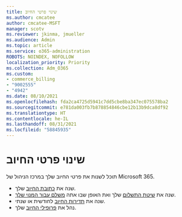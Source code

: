 ```yaml
---
title: שינוי פרטי החיוב
ms.author: cmcatee
author: cmcatee-MSFT
manager: scotv
ms.reviewer: jkinma, jmueller
ms.audience: Admin
ms.topic: article
ms.service: o365-administration
ROBOTS: NOINDEX, NOFOLLOW
localization_priority: Priority
ms.collection: Adm_O365
ms.custom:
- commerce_billing
- "9002555"
- "4942"
ms.date: 08/10/2021
ms.openlocfilehash: fda2ca4725d5941c7dd5cbe8ba347ec075578ba2
ms.sourcegitcommit: e781da003fb7b878854846cbe12b13b9dca8df92
ms.translationtype: HT
ms.contentlocale: he-IL
ms.lasthandoff: 08/31/2021
ms.locfileid: "58845935"
---
```

# <a name="change-billing-information"></a>שינוי פרטי החיוב

תוכל לשנות את פרטי החיוב שלך במרכז הניהול של Microsoft 365. 

- שנה את [כתובת החיוב](https://docs.microsoft.com/microsoft-365/commerce/billing-and-payments/change-your-billing-addresses) שלך.
- שנה את [שיטת התשלום](https://docs.microsoft.com/microsoft-365/commerce/billing-and-payments/manage-payment-methods) שלך ואת האופן שבו אתה [משלם עבור המנוי שלך](https://docs.microsoft.com/microsoft-365/commerce/billing-and-payments/pay-for-your-subscription).
- שנה את [תדירות החיוב](https://docs.microsoft.com/microsoft-365/commerce/billing-and-payments/change-payment-frequency) לחודשית או שנתי.
- נהל את [פרופילי החיוב](https://docs.microsoft.com/microsoft-365/commerce/billing-and-payments/manage-billing-profiles) שלך.
